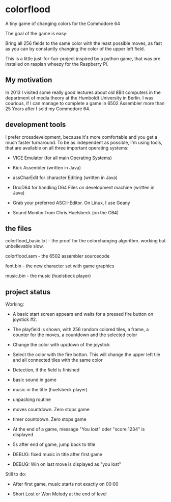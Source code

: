 colorflood
==========

A tiny game of changing colors for the Commodore 64

The goal of the game is easy: 

Bring all 256 fields to the same color with the least possible moves,
as fast as you can by constantly changing the color of the upper left
field.

This is a little just-for-fun-project inspired by a python game, that
was pre installed on raspian wheezy for the Raspberry Pi.


My motivation
-------------
In 2013 I visited some really good lectures about old 8Bit computers
in the department of media theory at the Humboldt University in Berlin.
I was courious, if I can manage to complete a game in 6502 Assembler
more than 25 Years after I sold my Commodore 64.


development tools
-----------------
I prefer crossdevelopment, because it's more comfortable and you get
a much faster turnaround. To be as independent as possible, I'm using
tools, that are available on all three important operating systems:

- VICE Emulator (for all main Operating Systems)

- Kick Assembler (written in Java)

- assCharEdit for character Editing (written in Java)

- DroiD64 for handling D64 Files on development machine (written in Java)

- Grab your preferred ASCII-Editor. On Linux, I use Geany

- Sound Monitor from Chris Huelsbeck (on the C64)


the files
---------
colorflood_basic.txt - the proof for the colorchanging algorithm. working but unbelievable slow.

colorflood.asm - the 6502 assembler sourcecode

font.bin - the new character set with game graphics

music.bin - the music (huelsbeck player)
 

project status
--------------

Working:

- A basic start screen appears and waits for a pressed fire button
  on joystick #2.

- The playfield is shown, with 256 random colored tiles, a frame,
  a counter for the moves, a countdown and the selected color
  
- Change the color with up/down of the joystick

- Select the color with the fire botton. This will change the upper 
  left tile and all connected tiles with the same color

- Detection, if the field is finished

- basic sound in game

- music in the title (huelsbeck player)

- unpacking routine

- moves countdown. Zero stops game

- timer countdown. Zero stops game

- At the end of a game, message "You lost" oder "score 1234" is displayed

- 5s after end of game, jump back to title

- DEBUG: fixed music in title after first game

- DEBUG: Win on last move is displayed as "you lost"

Still to do:

- After first game, music starts not exactly on 00:00

- Short Lost or Won Melody at the end of level

